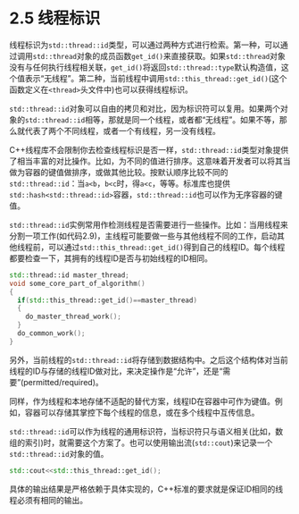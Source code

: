 # 2.5 线程标识

线程标识为`std::thread::id`类型，可以通过两种方式进行检索。第一种，可以通过调用`std::thread`对象的成员函数`get_id()`来直接获取。如果`std::thread`对象没有与任何执行线程相关联，`get_id()`将返回`std::thread::type`默认构造值，这个值表示“无线程”。第二种，当前线程中调用`std::this_thread::get_id()`(这个函数定义在`<thread>`头文件中)也可以获得线程标识。

`std::thread::id`对象可以自由的拷贝和对比，因为标识符可以复用。如果两个对象的`std::thread::id`相等，那就是同一个线程，或者都“无线程”。如果不等，那么就代表了两个不同线程，或者一个有线程，另一没有线程。

C++线程库不会限制你去检查线程标识是否一样，`std::thread::id`类型对象提供了相当丰富的对比操作。比如，为不同的值进行排序。这意味着开发者可以将其当做为容器的键值做排序，或做其他比较。按默认顺序比较不同的`std::thread::id`：当`a<b`，`b<c`时，得`a<c`，等等。标准库也提供`std::hash<std::thread::id>`容器，`std::thread::id`也可以作为无序容器的键值。

`std::thread::id`实例常用作检测线程是否需要进行一些操作。比如：当用线程来分割一项工作(如代码2.9)，主线程可能要做一些与其他线程不同的工作，启动其他线程前，可以通过`std::this_thread::get_id()`得到自己的线程ID。每个线程都要检查一下，其拥有的线程ID是否与初始线程的ID相同。

```c++
std::thread::id master_thread;
void some_core_part_of_algorithm()
{
  if(std::this_thread::get_id()==master_thread)
  {
    do_master_thread_work();
  }
  do_common_work();
}
```

另外，当前线程的`std::thread::id`将存储到数据结构中。之后这个结构体对当前线程的ID与存储的线程ID做对比，来决定操作是“允许”，还是“需要”(permitted/required)。

同样，作为线程和本地存储不适配的替代方案，线程ID在容器中可作为键值。例如，容器可以存储其掌控下每个线程的信息，或在多个线程中互传信息。

`std::thread::id`可以作为线程的通用标识符，当标识符只与语义相关(比如，数组的索引)时，就需要这个方案了。也可以使用输出流(`std::cout`)来记录一个`std::thread::id`对象的值。

```c++
std::cout<<std::this_thread::get_id();
```

具体的输出结果是严格依赖于具体实现的，C++标准的要求就是保证ID相同的线程必须有相同的输出。